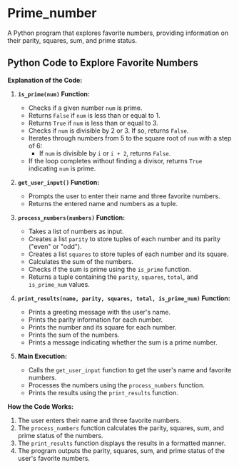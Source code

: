 # Prime_number
A Python program that explores favorite numbers, providing information on their parity, squares, sum, and prime status.
## Python Code to Explore Favorite Numbers

**Explanation of the Code:**

1. **`is_prime(num)` Function:**
   - Checks if a given number `num` is prime.
   - Returns `False` if `num` is less than or equal to 1.
   - Returns `True` if `num` is less than or equal to 3.
   - Checks if `num` is divisible by 2 or 3. If so, returns `False`.
   - Iterates through numbers from 5 to the square root of `num` with a step of 6:
      - If `num` is divisible by `i` or `i + 2`, returns `False`.
   - If the loop completes without finding a divisor, returns `True` indicating `num` is prime.

2. **`get_user_input()` Function:**
   - Prompts the user to enter their name and three favorite numbers.
   - Returns the entered name and numbers as a tuple.

3. **`process_numbers(numbers)` Function:**
   - Takes a list of numbers as input.
   - Creates a list `parity` to store tuples of each number and its parity ("even" or "odd").
   - Creates a list `squares` to store tuples of each number and its square.
   - Calculates the sum of the numbers.
   - Checks if the sum is prime using the `is_prime` function.
   - Returns a tuple containing the `parity`, `squares`, `total`, and `is_prime_num` values.

4. **`print_results(name, parity, squares, total, is_prime_num)` Function:**
   - Prints a greeting message with the user's name.
   - Prints the parity information for each number.
   - Prints the number and its square for each number.
   - Prints the sum of the numbers.
   - Prints a message indicating whether the sum is a prime number.

5. **Main Execution:**
   - Calls the `get_user_input` function to get the user's name and favorite numbers.
   - Processes the numbers using the `process_numbers` function.
   - Prints the results using the `print_results` function.

**How the Code Works:**

1. The user enters their name and three favorite numbers.
2. The `process_numbers` function calculates the parity, squares, sum, and prime status of the numbers.
3. The `print_results` function displays the results in a formatted manner.
4. The program outputs the parity, squares, sum, and prime status of the user's favorite numbers.
